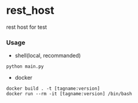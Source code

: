 # rest_host
rest host for test

### Usage
- shell(local, recommanded)
```shell
python main.py
```

- docker
```docker
docker build . -t [tagname:version]
docker run --rm -it [tagname:version] /bin/bash
```